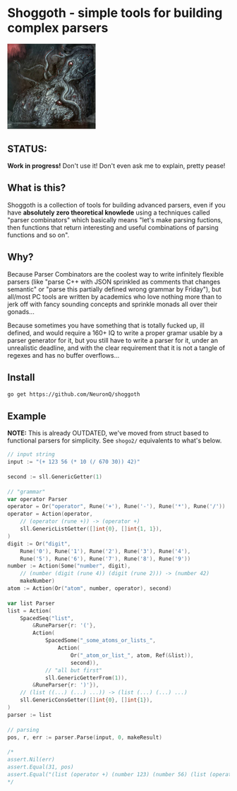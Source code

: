# Shoggoth - simple tools for building complex parsers

<img width="200" alt="portfolio_view" src="https://github.com/NeuronQ/shoggoth/raw/master/logo.jpg">

## STATUS:

**Work in progress!** Don't use it! Don't even ask me to explain, pretty pease!

## What is this?

Shoggoth is a collection of tools for building advanced parsers, even if you have
**absolutely zero theoretical knowlede** using a techniques called "parser
combinators" which basically means "let's make parsing fuctions, then functions
that return interesting and useful combinations of parsing functions and so on".

## Why?

Because Parser Combinators are the coolest way to write infinitely flexible parsers
(like "parse C++ with JSON sprinkled as comments that changes semantic" or
"parse this partially defined wrong grammar by Friday"), but all/most PC tools are
written by academics who love nothing more than to jerk off with fancy sounding
concepts and sprinkle monads all over their gonads...

Because sometimes you have something that is totally fucked up, ill defined, and
would require a 160+ IQ to write a proper gramar usable by a parser generator for it,
but you still have to write a parser for it, under an unrealistic deadline, and with
the clear requirement that it is not a tangle of regexes and has no buffer overflows...

## Install

```
go get https://github.com/NeuronQ/shoggoth
```

## Example

**NOTE:** This is already OUTDATED, we've moved from struct based to functional parsers for simplicity. See `shogo2/` equivalents to what's below.

```go
// input string
input := "(+ 123 56 (* 10 (/ 670 30)) 42)"

second := sll.GenericGetter(1)

// "grammar"
var operator Parser
operator = Or("operator", Rune('+'), Rune('-'), Rune('*'), Rune('/'))
operator = Action(operator,
	// (operator (rune +)) -> (operator +)
	sll.GenericListGetter([]int{0}, []int{1, 1}),
)
digit := Or("digit",
	Rune('0'), Rune('1'), Rune('2'), Rune('3'), Rune('4'),
	Rune('5'), Rune('6'), Rune('7'), Rune('8'), Rune('9'))
number := Action(Some("number", digit),
	// (number (digit (rune 4)) (digit (rune 2))) -> (number 42)
	makeNumber)
atom := Action(Or("atom", number, operator), second)

var list Parser
list = Action(
	SpacedSeq("list",
		&RuneParser{r: '('},
		Action(
			SpacedSome("_some_atoms_or_lists_",
				Action(
					Or("_atom_or_list_", atom, Ref(&list)),
					second)),
			// "all but first"
			sll.GenericGetterFrom(1)),
		&RuneParser{r: ')'}),
	// (list ((...) (...) ...)) -> (list (...) (...) ...)
	sll.GenericConsGetter([]int{0}, []int{1}),
)
parser := list

// parsing
pos, r, err := parser.Parse(input, 0, makeResult)

/*
assert.Nil(err)
assert.Equal(31, pos)
assert.Equal("(list (operator +) (number 123) (number 56) (list (operator *) (number 10) (list (operator /) (number 670) (number 30))) (number 42))", r.(*sll.Element).String())
*/
```
